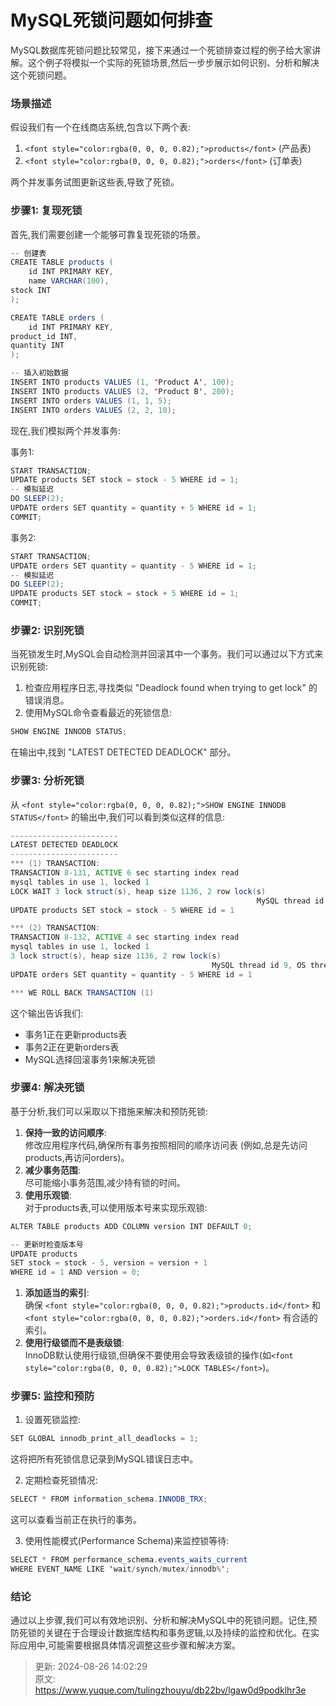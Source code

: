 # MySQL死锁问题如何排查

<font style="color:rgba(0, 0, 0, 0.82);">MySQL数据库死锁问题比较常见，接下来通过一个死锁排查过程的例子给大家讲解。这个例子将模拟一个实际的死锁场景,然后一步步展示如何识别、分析和解决这个死锁问题。</font>

### <font style="color:rgba(0, 0, 0, 0.82);">场景描述</font>
<font style="color:rgba(0, 0, 0, 0.82);">假设我们有一个在线商店系统,包含以下两个表:</font>

1. `<font style="color:rgba(0, 0, 0, 0.82);">products</font>`<font style="color:rgba(0, 0, 0, 0.82);"> </font><font style="color:rgba(0, 0, 0, 0.82);">(产品表)</font>
2. `<font style="color:rgba(0, 0, 0, 0.82);">orders</font>`<font style="color:rgba(0, 0, 0, 0.82);"> </font><font style="color:rgba(0, 0, 0, 0.82);">(订单表)</font>

<font style="color:rgba(0, 0, 0, 0.82);">两个并发事务试图更新这些表,导致了死锁。</font>

### <font style="color:rgba(0, 0, 0, 0.82);">步骤1: 复现死锁</font>
<font style="color:rgba(0, 0, 0, 0.82);">首先,我们需要创建一个能够可靠复现死锁的场景。</font>

```java
-- 创建表  
CREATE TABLE products (  
    id INT PRIMARY KEY,  
    name VARCHAR(100),  
stock INT  
);  

CREATE TABLE orders (  
    id INT PRIMARY KEY,  
product_id INT,  
quantity INT  
);  

-- 插入初始数据  
INSERT INTO products VALUES (1, 'Product A', 100);  
INSERT INTO products VALUES (2, 'Product B', 200);  
INSERT INTO orders VALUES (1, 1, 5);  
INSERT INTO orders VALUES (2, 2, 10);
```

<font style="color:rgba(0, 0, 0, 0.82);">现在,我们模拟两个并发事务:</font>

<font style="color:rgba(0, 0, 0, 0.82);">事务1:</font>

```java
START TRANSACTION;  
UPDATE products SET stock = stock - 5 WHERE id = 1;  
-- 模拟延迟  
DO SLEEP(2);  
UPDATE orders SET quantity = quantity + 5 WHERE id = 1;  
COMMIT;
```

<font style="color:rgba(0, 0, 0, 0.82);">事务2:</font>

```java
START TRANSACTION;  
UPDATE orders SET quantity = quantity - 5 WHERE id = 1;  
-- 模拟延迟  
DO SLEEP(2);  
UPDATE products SET stock = stock + 5 WHERE id = 1;  
COMMIT;
```

### <font style="color:rgba(0, 0, 0, 0.82);">步骤2: 识别死锁</font>
<font style="color:rgba(0, 0, 0, 0.82);">当死锁发生时,MySQL会自动检测并回滚其中一个事务。我们可以通过以下方式来识别死锁:</font>

1. <font style="color:rgba(0, 0, 0, 0.82);">检查应用程序日志,寻找类似 "Deadlock found when trying to get lock" 的错误消息。</font>
2. <font style="color:rgba(0, 0, 0, 0.82);">使用MySQL命令查看最近的死锁信息:</font>

```java
SHOW ENGINE INNODB STATUS;
```

<font style="color:rgba(0, 0, 0, 0.82);">在输出中,找到 "LATEST DETECTED DEADLOCK" 部分。</font>

### <font style="color:rgba(0, 0, 0, 0.82);">步骤3: 分析死锁</font>
<font style="color:rgba(0, 0, 0, 0.82);">从</font><font style="color:rgba(0, 0, 0, 0.82);"> </font>`<font style="color:rgba(0, 0, 0, 0.82);">SHOW ENGINE INNODB STATUS</font>`<font style="color:rgba(0, 0, 0, 0.82);"> </font><font style="color:rgba(0, 0, 0, 0.82);">的输出中,我们可以看到类似这样的信息:</font>

```java
------------------------  
LATEST DETECTED DEADLOCK  
------------------------  
*** (1) TRANSACTION:  
TRANSACTION 8-131, ACTIVE 6 sec starting index read  
mysql tables in use 1, locked 1  
LOCK WAIT 3 lock struct(s), heap size 1136, 2 row lock(s)  
                                                       MySQL thread id 8, OS thread handle 140286124944128, query id 57 localhost root updating  
UPDATE products SET stock = stock - 5 WHERE id = 1  

*** (2) TRANSACTION:  
TRANSACTION 8-132, ACTIVE 4 sec starting index read  
mysql tables in use 1, locked 1  
3 lock struct(s), heap size 1136, 2 row lock(s)  
                                             MySQL thread id 9, OS thread handle 140286124680960, query id 58 localhost root updating  
UPDATE orders SET quantity = quantity - 5 WHERE id = 1  

*** WE ROLL BACK TRANSACTION (1)
```

<font style="color:rgba(0, 0, 0, 0.82);">这个输出告诉我们:</font>

+ <font style="color:rgba(0, 0, 0, 0.82);">事务1正在更新products表</font>
+ <font style="color:rgba(0, 0, 0, 0.82);">事务2正在更新orders表</font>
+ <font style="color:rgba(0, 0, 0, 0.82);">MySQL选择回滚事务1来解决死锁</font>

### <font style="color:rgba(0, 0, 0, 0.82);">步骤4: 解决死锁</font>
<font style="color:rgba(0, 0, 0, 0.82);">基于分析,我们可以采取以下措施来解决和预防死锁:</font>

1. **<font style="color:rgba(0, 0, 0, 0.82);">保持一致的访问顺序</font>**<font style="color:rgba(0, 0, 0, 0.82);">:  
</font><font style="color:rgba(0, 0, 0, 0.82);">修改应用程序代码,确保所有事务按照相同的顺序访问表 (例如,总是先访问products,再访问orders)。</font>
2. **<font style="color:rgba(0, 0, 0, 0.82);">减少事务范围</font>**<font style="color:rgba(0, 0, 0, 0.82);">:  
</font><font style="color:rgba(0, 0, 0, 0.82);">尽可能缩小事务范围,减少持有锁的时间。</font>
3. **<font style="color:rgba(0, 0, 0, 0.82);">使用乐观锁</font>**<font style="color:rgba(0, 0, 0, 0.82);">:  
</font><font style="color:rgba(0, 0, 0, 0.82);">对于products表,可以使用版本号来实现乐观锁:</font>

```java
ALTER TABLE products ADD COLUMN version INT DEFAULT 0;  

-- 更新时检查版本号  
UPDATE products   
SET stock = stock - 5, version = version + 1   
WHERE id = 1 AND version = 0;
```

1. **<font style="color:rgba(0, 0, 0, 0.82);">添加适当的索引</font>**<font style="color:rgba(0, 0, 0, 0.82);">:  
</font><font style="color:rgba(0, 0, 0, 0.82);">确保</font><font style="color:rgba(0, 0, 0, 0.82);"> </font>`<font style="color:rgba(0, 0, 0, 0.82);">products.id</font>`<font style="color:rgba(0, 0, 0, 0.82);"> </font><font style="color:rgba(0, 0, 0, 0.82);">和</font><font style="color:rgba(0, 0, 0, 0.82);"> </font>`<font style="color:rgba(0, 0, 0, 0.82);">orders.id</font>`<font style="color:rgba(0, 0, 0, 0.82);"> </font><font style="color:rgba(0, 0, 0, 0.82);">有合适的索引。</font>
2. **<font style="color:rgba(0, 0, 0, 0.82);">使用行级锁而不是表级锁</font>**<font style="color:rgba(0, 0, 0, 0.82);">:  
</font><font style="color:rgba(0, 0, 0, 0.82);">InnoDB默认使用行级锁,但确保不要使用会导致表级锁的操作(如</font>`<font style="color:rgba(0, 0, 0, 0.82);">LOCK TABLES</font>`<font style="color:rgba(0, 0, 0, 0.82);">)。</font>

### <font style="color:rgba(0, 0, 0, 0.82);">步骤5: 监控和预防</font>
1. <font style="color:rgba(0, 0, 0, 0.82);">设置死锁监控:</font>

```java
SET GLOBAL innodb_print_all_deadlocks = 1;
```

<font style="color:rgba(0, 0, 0, 0.82);">这将把所有死锁信息记录到MySQL错误日志中。</font>

2. <font style="color:rgba(0, 0, 0, 0.82);">定期检查死锁情况:</font>

```java
SELECT * FROM information_schema.INNODB_TRX;
```

<font style="color:rgba(0, 0, 0, 0.82);">这可以查看当前正在执行的事务。</font>

3. <font style="color:rgba(0, 0, 0, 0.82);">使用性能模式(Performance Schema)来监控锁等待:</font>

```java
SELECT * FROM performance_schema.events_waits_current  
WHERE EVENT_NAME LIKE 'wait/synch/mutex/innodb%';
```

### <font style="color:rgba(0, 0, 0, 0.82);">结论</font>
<font style="color:rgba(0, 0, 0, 0.82);">通过以上步骤,我们可以有效地识别、分析和解决MySQL中的死锁问题。记住,预防死锁的关键在于合理设计数据库结构和事务逻辑,以及持续的监控和优化。在实际应用中,可能需要根据具体情况调整这些步骤和解决方案。</font>



> 更新: 2024-08-26 14:02:29  
> 原文: <https://www.yuque.com/tulingzhouyu/db22bv/lgaw0d9podklhr3e>